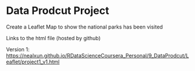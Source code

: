 # Data Prodcut Project
Create a Leaflet Map to show the national parks has been visited

Links to the html file (hosted by github)

Version 1:
https://nealxun.github.io/RDataScienceCoursera_Personal/9_DataProdcut/Leaflet/project1_v1.html
